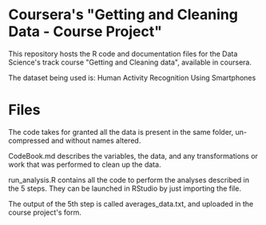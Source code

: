 
# Coursera's "Getting and Cleaning Data - Course Project"

This repository hosts the R code and documentation files for the Data Science's track course "Getting and Cleaning data", available in coursera.

The dataset being used is: Human Activity Recognition Using Smartphones

# Files

The code takes for granted all the data is present in the same folder, un-compressed and without names altered.

CodeBook.md describes the variables, the data, and any transformations or work that was performed to clean up the data.

run_analysis.R contains all the code to perform the analyses described in the 5 steps. They can be launched in RStudio by just importing the file.

The output of the 5th step is called averages_data.txt, and uploaded in the course project's form.
